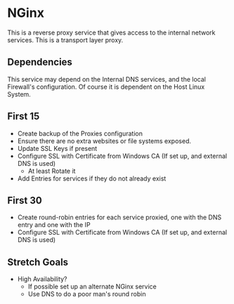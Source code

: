 # NGinx
This is a reverse proxy service that gives access to the internal network services. This is a transport layer proxy.

## Dependencies
This service may depend on the Internal DNS services, and the local Firewall's configuration. Of course it is dependent on the Host Linux System.

## First 15
* Create backup of the Proxies configuration
* Ensure there are no extra websites or file systems exposed.
* Update SSL Keys if present
* Configure SSL with Certificate from Windows CA (If set up, and external DNS is used)
  * At least Rotate it
* Add Entries for services if they do not already exist
## First 30 
* Create round-robin entries for each service proxied, one with the DNS entry and one with the IP  
* Configure SSL with Certificate from Windows CA (If set up, and external DNS is used)


## Stretch Goals
* High Availability? 
  * If possible set up an alternate NGinx service
  * Use DNS to do a poor man's round robin 